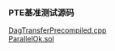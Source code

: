 ### PTE基准测试源码

[DagTransferPrecompiled.cpp](https://github.com/FISCO-BCOS/FISCO-BCOS/blob/release-2.0.0-rc2/libprecompiled/extension/DagTransferPrecompiled.cpp)
<br>
[ParallelOk.sol](https://github.com/FISCO-BCOS/web3sdk/blob/release-2.0.0-rc2/src/test/resources/contract/ParallelOk.sol)